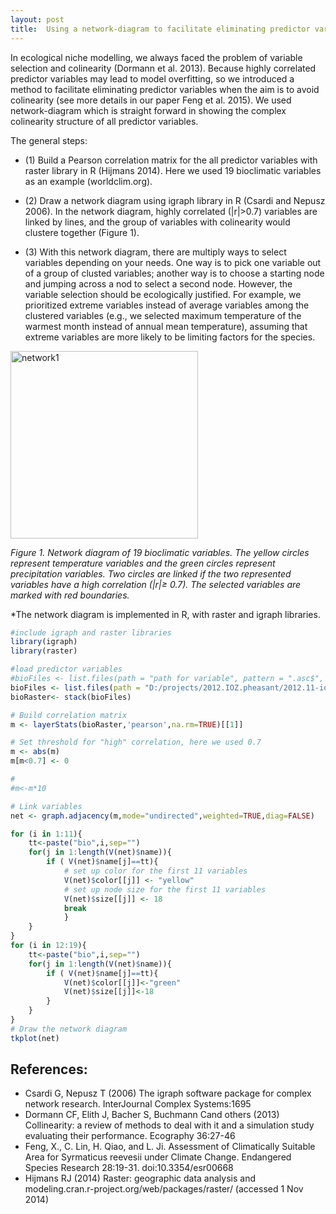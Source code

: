 ```yaml
---
layout: post
title:  Using a network-diagram to facilitate eliminating predictor variables
---
```

In ecological niche modelling, we always faced the problem of variable 
selection and colinearity (Dormann et al. 2013). Because highly correlated predictor variables may lead to model overfitting, so we introduced a method to facilitate eliminating predictor variables when the aim is to avoid colinearity (see more details in our paper Feng et al. 2015). We used network-diagram which is straight forward in showing the complex colinearity structure of all predictor variables.

The general steps:  
* (1) Build a Pearson correlation matrix for the all predictor variables with raster library in R (Hijmans 2014). Here we used 19 bioclimatic variables as an example (worldclim.org).  

* (2) Draw a network diagram using igraph library in R (Csardi and Nepusz 2006). In the network diagram, highly correlated (\|r\|>0.7) variables are linked by lines, and the group of variables with colinearity would clustere together (Figure 1).  

* (3) With this network diagram, there are multiply ways to select variables depending on your needs. One way is to pick one variable out of a group of clusted variables; another way is to choose a starting node and jumping across a nod to select a second node. However, the variable selection should be ecologically justified. For example, we prioritized extreme variables instead of average variables among the clustered variables (e.g., we selected maximum temperature of the warmest month instead of annual mean temperature), assuming that extreme variables are more likely to be limiting factors for the species.


<img src="{{ site.url }}/figure/old_post/fig.1.jpg" alt="network1" style="width: 300px;" align="middle"/>  

*Figure 1. Network diagram of 19 bioclimatic variables. The yellow circles represent temperature variables and the green circles represent precipitation variables. Two circles are linked if the two represented variables have a high correlation (\|r\|≥ 0.7). The selected variables are marked with red boundaries.*  

*The network diagram is implemented in R, with raster and igraph libraries.
```r
#include igraph and raster libraries
library(igraph)
library(raster)

#load predictor variables
#bioFiles <- list.files(path = "path for variable", pattern = ".asc$", recursive = FALSE, full.names=TRUE)
bioFiles <- list.files(path = "D:/projects/2012.IOZ.pheasant/2012.11-ioz-modify/9.rejected/layer4/prjArea_china_10m_asc/", pattern = ".asc$", recursive = FALSE, full.names=TRUE)
bioRaster<- stack(bioFiles)

# Build correlation matrix
m <- layerStats(bioRaster,'pearson',na.rm=TRUE)[[1]]

# Set threshold for "high" correlation, here we used 0.7
m <- abs(m)
m[m<0.7] <- 0

#
#m<-m*10

# Link variables
net <- graph.adjacency(m,mode="undirected",weighted=TRUE,diag=FALSE)

for (i in 1:11){
    tt<-paste("bio",i,sep="")
	for(j in 1:length(V(net)$name)){
		if ( V(net)$name[j]==tt){
			# set up color for the first 11 variables
			V(net)$color[[j]] <- "yellow"
			# set up node size for the first 11 variables
			V(net)$size[[j]] <- 18
			break
			}
	}
}
for (i in 12:19){
    tt<-paste("bio",i,sep="")
	for(j in 1:length(V(net)$name)){
		if ( V(net)$name[j]==tt){
			V(net)$color[[j]]<-"green"
			V(net)$size[[j]]<-18
		}
	}
}
# Draw the network diagram
tkplot(net)
```


## References:
* Csardi G, Nepusz T (2006) The igraph software package for complex network research. InterJournal Complex Systems:1695
* Dormann CF, Elith J, Bacher S, Buchmann Cand others (2013) Collinearity: a review of methods to deal with it and a simulation study evaluating their performance. Ecography 36:27-46
* Feng, X., C. Lin, H. Qiao, and L. Ji. Assessment of Climatically Suitable Area for Syrmaticus reevesii under Climate Change. Endangered Species Research 28:19-31. doi:10.3354/esr00668
* Hijmans RJ (2014) Raster: geographic data analysis and modeling.cran.r-project.org/web/packages/raster/ (accessed 1 Nov 2014)
